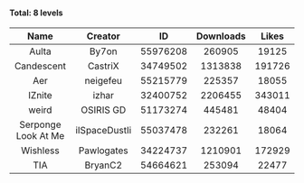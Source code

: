 #### Total: 8 levels

| Name | Creator | ID | Downloads | Likes |
|:---:|:---:|:---:|:---:|:---:|
| Aulta | By7on | 55976208 | 260905 | 19125
| Candescent | CastriX | 34749502 | 1313838 | 191726
| Aer | neigefeu | 55215779 | 225357 | 18055
| IZnite | izhar | 32400752 | 2206455 | 343011
| weird | OSIRIS GD | 51173274 | 445481 | 48404
| Serponge Look At Me | iISpaceDustIi | 55037478 | 232261 | 18064
| Wishless | Pawlogates | 34224737 | 1210901 | 172929
|  TIA | BryanC2 | 54664621 | 253094 | 22477
